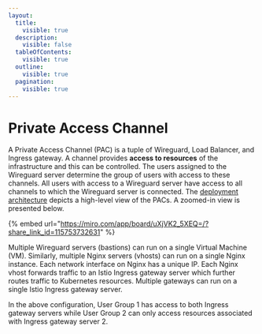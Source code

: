 ```yaml
---
layout:
  title:
    visible: true
  description:
    visible: false
  tableOfContents:
    visible: true
  outline:
    visible: true
  pagination:
    visible: true
---
```


# Private Access Channel

A Private Access Channel (PAC) is a tuple of Wireguard, Load Balancer, and Ingress gateway.  A channel provides **access to resources** of the infrastructure and this can be controlled. The users assigned to the Wireguard server determine the group of users with access to these channels. All users with access to a Wireguard server have access to all channels to which the Wireguard server is connected. The [deployment architecture](../#deployment-architecture-v4) depicts a high-level view of the PACs.  A zoomed-in view is presented below.

{% embed url="https://miro.com/app/board/uXjVK2_5XEQ=/?share_link_id=115753732631" %}

Multiple Wireguard servers (bastions) can run on a single Virtual Machine (VM).  Similarly, multiple Nginx servers (vhosts) can run on a single Nginx instance.  Each network interface on Nginx has a unique IP. Each Nginx vhost forwards traffic to an Istio Ingress gateway server which further routes traffic to Kubernetes resources. Multiple gateways can run on a single Istio Ingress gateway server.

In the above configuration, User Group 1 has access to both Ingress gateway servers while User Group 2 can only access resources associated with Ingress gateway server 2.

